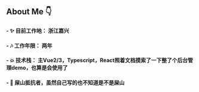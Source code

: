 ## About Me 👇

#### - ✨ 目前工作地： 浙江嘉兴 
#### - 🎶 工作年限： 两年 
#### - 💥 技术栈： 主Vue2/3，Typescript，React照着文档摸索了一下整了个后台管理demo，也算是会使用了 
#### - 🎉 屎山抵抗者，虽然自己写的也不知道是不是屎山 
